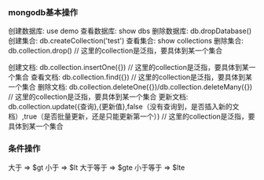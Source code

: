 ### mongodb基本操作

创建数据库: use demo
查看数据库: show dbs
删除数据库: db.dropDatabase()
创建集合: db.createCollection('test')
查看集合: show collections
删除集合: db.collection.drop() // 这里的collection是泛指，要具体到某一个集合

创建文档: db.collection.insertOne({}) // 这里的collection是泛指，要具体到某一个集合
查看文档: db.collection.find({}) // 这里的collection是泛指，要具体到某一个集合
删除文档: db.collection.deleteOne({})/db.collection.deleteMany({}) // 这里的collection是泛指，要具体到某一个集合
更新文档: db.collection.update({查询},{更新值},false（没有查询到，是否插入新的文档）,true（是否批量更新，还是只能更新第一个）) // 这里的collection是泛指，要具体到某一个集合


### 条件操作
大于 => $gt
小于 => $lt
大于等于 => $gte
小于等于 => $lte